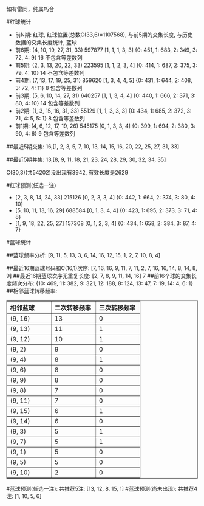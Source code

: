 <!-- 
.. title: 双色球2013131期(2013-11-07)数据分析报告
.. slug: slott-2013131-2013-11-07-report
.. date: 2013-11-08 08:00:00 UTC+08:00
.. tags: Lottery
.. link: 
.. description: 
.. type: text
-->

如有雷同，纯属巧合

<!-- TEASER_END-->

#红球统计

- 前N期: 红球, 红球位置(总数C(33,6)=1107568), 与前5期的交集长度, 与历史数据的交集长度统计, 蓝球
- 前6期: (4, 10, 19, 27, 31, 33) 597877 [1, 1, 1, 3, 3] {0: 451, 1: 683, 2: 349, 3: 72, 4: 9} 16 不包含等差数列
- 前5期: (2, 3, 13, 20, 22, 33) 223595 [1, 1, 2, 3, 4] {0: 414, 1: 687, 2: 375, 3: 79, 4: 10} 14 不包含等差数列
- 前4期: (7, 13, 17, 19, 25, 31) 859620 [1, 3, 4, 4, 5] {0: 431, 1: 644, 2: 408, 3: 72, 4: 11} 8 包含等差数列
- 前3期: (5, 6, 10, 14, 27, 31) 640257 [1, 1, 3, 4, 4] {0: 440, 1: 666, 2: 371, 3: 80, 4: 10} 14 包含等差数列
- 前2期: (1, 3, 15, 16, 31, 33) 55129 [1, 1, 3, 3, 3] {0: 434, 1: 685, 2: 372, 3: 71, 4: 5, 5: 1} 8 包含等差数列
- 前1期: (4, 6, 12, 17, 19, 26) 545175 [0, 1, 3, 3, 4] {0: 399, 1: 694, 2: 380, 3: 90, 4: 6} 9 包含等差数列

##最近5期交集:
16,[1, 2, 3, 5, 7, 10, 13, 14, 15, 16, 20, 22, 25, 27, 31, 33]

##最近5期并集:
13,[8, 9, 11, 18, 21, 23, 24, 28, 29, 30, 32, 34, 35]

C(30,3)(共54202)没出现有3942, 
有效长度是2629

#红球预测(任选一注)

- [2, 3, 8, 14, 24, 33] 215126 [0, 2, 3, 3, 4] {0: 442, 1: 664, 2: 374, 3: 80, 4: 10}
- [5, 10, 11, 13, 16, 29] 688584 [0, 1, 3, 4, 4] {0: 423, 1: 695, 2: 373, 3: 71, 4: 8}
- [1, 9, 18, 22, 25, 27] 157308 [0, 1, 2, 3, 4] {0: 434, 1: 658, 2: 384, 3: 87, 4: 7}

#蓝球统计

##蓝球频率分析:
[9, 11, 5, 13, 3, 6, 14, 16, 12, 15, 1, 2, 7, 10, 8, 4]

##最近16期蓝球号码和C(16,1)次序:
[7, 16, 16, 9, 11, 7, 11, 2, 7, 16, 16, 14, 8, 14, 8, 9]
##最近16期蓝球次序无重复长度:
[2, 7, 8, 9, 11, 14, 16] 7
##前16个球的交集长度频次分布:
{10: 469, 11: 382, 9: 321, 12: 188, 8: 124, 13: 47, 7: 19, 14: 4, 6: 1}
##相邻蓝球转移频率:
<table border="1" class="table table-striped dataframe">
  <thead>
    <tr style="text-align: left;">
      <th style="min-width: 100px;">相邻蓝球</th>
      <th style="min-width: 100px;">二次转移频率</th>
      <th style="min-width: 100px;">三次转移频率</th>
    </tr>
  </thead>
  <tbody>
    <tr>
      <td> (9, 16)</td>
      <td> 13</td>
      <td> 0</td>
    </tr>
    <tr>
      <td> (9, 13)</td>
      <td> 11</td>
      <td> 1</td>
    </tr>
    <tr>
      <td> (9, 12)</td>
      <td> 10</td>
      <td> 1</td>
    </tr>
    <tr>
      <td>  (9, 2)</td>
      <td>  9</td>
      <td> 0</td>
    </tr>
    <tr>
      <td>  (9, 4)</td>
      <td>  8</td>
      <td> 1</td>
    </tr>
    <tr>
      <td>  (9, 6)</td>
      <td>  8</td>
      <td> 0</td>
    </tr>
    <tr>
      <td>  (9, 9)</td>
      <td>  8</td>
      <td> 0</td>
    </tr>
    <tr>
      <td>  (9, 8)</td>
      <td>  7</td>
      <td> 0</td>
    </tr>
    <tr>
      <td> (9, 11)</td>
      <td>  7</td>
      <td> 0</td>
    </tr>
    <tr>
      <td> (9, 15)</td>
      <td>  6</td>
      <td> 1</td>
    </tr>
    <tr>
      <td> (9, 14)</td>
      <td>  6</td>
      <td> 0</td>
    </tr>
    <tr>
      <td>  (9, 3)</td>
      <td>  5</td>
      <td> 1</td>
    </tr>
    <tr>
      <td>  (9, 7)</td>
      <td>  5</td>
      <td> 1</td>
    </tr>
    <tr>
      <td>  (9, 1)</td>
      <td>  5</td>
      <td> 0</td>
    </tr>
    <tr>
      <td>  (9, 5)</td>
      <td>  5</td>
      <td> 0</td>
    </tr>
    <tr>
      <td> (9, 10)</td>
      <td>  2</td>
      <td> 0</td>
    </tr>
  </tbody>
</table>
#蓝球预测(任选一注):
共推荐5注: [13, 12, 8, 15, 1]
#蓝球预测(尚未出现):
共推荐4注: [1, 10, 5, 6]

